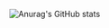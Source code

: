 ![Anurag's GitHub stats](https://github-readme-stats.vercel.app/api?username=tsukinaha&show_icons=true&theme=transparent)
